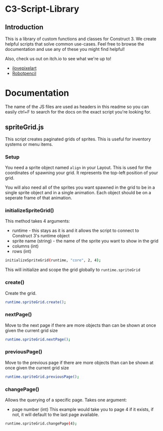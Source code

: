 # C3-Script-Library
## Introduction
This is a library of custom functions and classes for Construct 3. We create helpful scripts that solve common use-cases. Feel free to browse the documentation and use any of these you might find helpful!

Also, check us out on itch.io to see what we're up to!

- [ilovepixelart](https://ilovepixelart.itch.io/)
- [Robotpencil](https://robotpencil.itch.io/)

# Documentation
The name of the JS files are used as headers in this readme so you can easily ctrl+F to search for the docs on the exact script you're looking for.

## spriteGrid.js
This script creates paginated grids of sprites. This is useful for inventory systems or menu items.

### Setup
You need a sprite object named `align` in your Layout. This is used for the coordinates of spawning your grid. It represents the top-left position of your grid.

You will also need all of the sprites you want spawned in the grid to be in a single sprite object and in a single animation. Each object should be on a seperate frame of that animation.

### initializeSpriteGrid()
This method takes 4 arguments:
- runtime - this stays as it is and it allows the script to connect to Construct 3's runtime object
- sprite name (string) - the name of the sprite you want to show in the grid
- columns (int)
- rows (int)
```sh
initializeSpriteGrid(runtime, "core", 2, 4);
```
This will initialize and scope the grid globally to `runtime.spriteGrid`

### create()
Create the grid.
```sh
runtime.spriteGrid.create();
```

### nextPage()
Move to the next page if there are more objects than can be shown at once given the current grid size
```sh
runtime.spriteGrid.nextPage();
```

### previousPage()
Move to the previous page if there are more objects than can be shown at once given the current grid size
```sh
runtime.spriteGrid.previousPage();
```

### changePage()
Allows the querying of a specific page. Takes one argument:
- page number (int)
This example would take you to page 4 if it exists, if not, it will default to the last page available.
```sh
runtime.spriteGrid.changePage(4);
```
